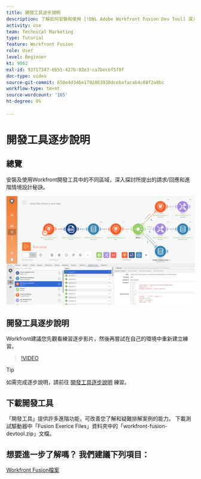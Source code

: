 ```yaml
---
title: 開發工具逐步說明
description: 了解如何安裝和使用 [!DNL Adobe Workfront Fusion Dev Tool] 深入探討進階情境設計技巧。
activity: use
team: Technical Marketing
type: Tutorial
feature: Workfront Fusion
role: User
level: Beginner
kt: 9062
exl-id: 93717347-6b51-427b-82e3-ca7becbf5f0f
doc-type: video
source-git-commit: 650e4d346e1792863930dcebafacab4c88f2a8bc
workflow-type: tm+mt
source-wordcount: '165'
ht-degree: 0%

---
```


# 開發工具逐步說明

## 總覽

安裝及使用Workfront開發工具中的不同區域，深入探討所提出的請求/回應和進階情境設計秘訣。

![Fusion案例的影像和開發工具](assets/troubleshooting-and-error-handling-1.png)

## 開發工具逐步說明

Workfront建議您先觀看練習逐步影片，然後再嘗試在自己的環境中重新建立練習。

>[!VIDEO](https://video.tv.adobe.com/v/335303/?quality=12&learn=on)

>[!TIP]
>
>如需完成逐步說明，請前往 [開發工具逐步說明](https://experienceleague.adobe.com/docs/workfront-learn/tutorials-workfront/fusion/exercises/devtool.html?lang=en) 練習。


## 下載開發工具

「開發工具」提供許多進階功能，可改善您了解和疑難排解案例的能力。 下載測試驅動器中「Fusion Exerice Files」資料夾中的「workfront-fusion-devtool.zip」文檔。



## 想要進一步了解嗎？ 我們建議下列項目：

[Workfront Fusion檔案](https://experienceleague.adobe.com/docs/workfront/using/adobe-workfront-fusion/workfront-fusion-2.html?lang=en)
